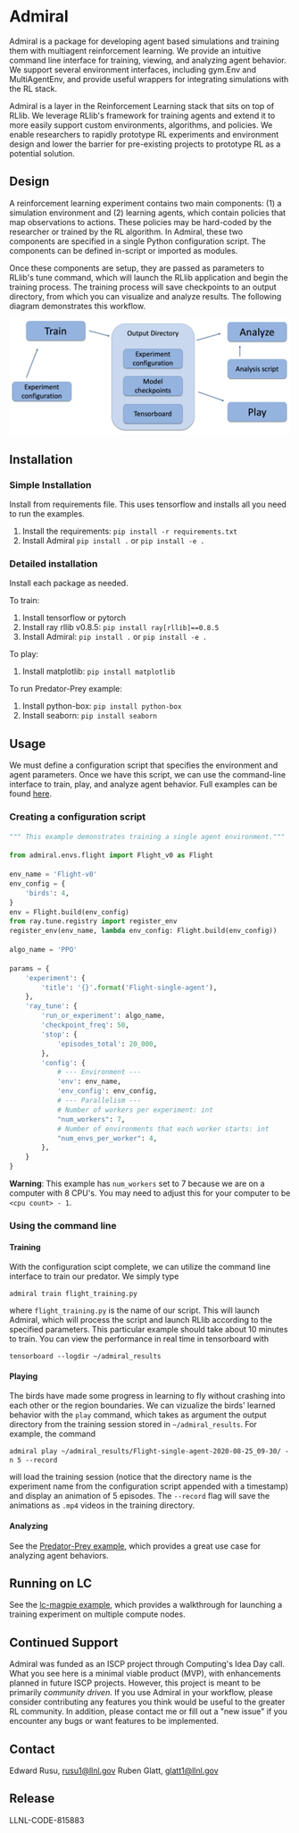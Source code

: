 # Admiral

Admiral is a package for developing agent based simulations and training them
with multiagent reinforcement learning. We provide an intuitive command line
interface for training, viewing, and analyzing agent behavior. We support
several environment interfaces, including gym.Env and MultiAgentEnv, and provide
useful wrappers for integrating simulations with the RL stack.

Admiral is a layer in the Reinforcement Learning stack that sits on top of RLlib.
We leverage RLlib's framework for training agents and extend it to more easily
support custom environments, algorithms, and policies. We enable researchers to
rapidly prototype RL experiments and environment design and lower the barrier
for pre-existing projects to prototype RL as a potential solution.

## Design
A reinforcement learning experiment contains two main components: (1) a simulation
environment and (2) learning agents, which contain policies that map observations
to actions. These policies may be hard-coded by the researcher or trained
by the RL algorithm. In Admiral, these two components are specified in a single
Python configuration script. The components can be defined in-script or imported
as modules.

Once these components are setup, they are passed as parameters to RLlib's
tune command, which will launch the RLlib application and begin the training
process. The training process will save checkpoints to an output directory,
from which you can visualize and analyze results. The following diagram
demonstrates this workflow.

![Workflow](.images/workflow.png)


## Installation

### Simple Installation
Install from requirements file. This uses tensorflow and installs all you need
to run the examples.
1. Install the requirements: `pip install -r requirements.txt`
1. Install Admiral `pip install .` or `pip install -e .`


### Detailed installation
Install each package as needed.

To train:
1. Install tensorflow or pytorch
1. Install ray rllib v0.8.5: `pip install ray[rllib]==0.8.5`
1. Install Admiral: `pip install .` or `pip install -e .`

To play:
1. Install matplotlib: `pip install matplotlib`

To run Predator-Prey example:
1. Install python-box: `pip install python-box`
1. Install seaborn: `pip install seaborn`


## Usage

We must define a configuration script that specifies the environment and agent
parameters. Once we have this script, we can use the command-line interface
to train, play, and analyze agent behavior. Full examples can be found
[here](examples/).

### Creating a configuration script

```python
""" This example demonstrates training a single agent environment."""

from admiral.envs.flight import Flight_v0 as Flight

env_name = 'Flight-v0'
env_config = {
    'birds': 4,
}
env = Flight.build(env_config)
from ray.tune.registry import register_env
register_env(env_name, lambda env_config: Flight.build(env_config))

algo_name = 'PPO'

params = {
    'experiment': {
        'title': '{}'.format('Flight-single-agent'),
    },
    'ray_tune': {
        'run_or_experiment': algo_name,
        'checkpoint_freq': 50,
        'stop': {
            'episodes_total': 20_000,
        },
        'config': {
            # --- Environment ---
            'env': env_name,
            'env_config': env_config,
            # --- Parallelism ---
            # Number of workers per experiment: int
            "num_workers": 7,
            # Number of environments that each worker starts: int
            "num_envs_per_worker": 4,
        },
    }
}
```

**Warning**: This example has `num_workers` set to 7 because we are on a computer
with 8 CPU's. You may need to adjust this for your computer to be `<cpu count> - 1`.

### Using the command line 

#### Training

With the configuration scipt complete, we can utilize the command line interface
to train our predator. We simply type

```
admiral train flight_training.py
```
where `flight_training.py` is the name of our script. This will launch
Admiral, which will process the script and launch RLlib according to the
specified parameters. This particular example should take about 10 minutes to
train. You can view the performance in real time in tensorboard with
```
tensorboard --logdir ~/admiral_results
```

#### Playing
The birds have made some progress in learning to fly without crashing into each
other or the region boundaries. We can vizualize the birds' learned behavior with
the `play` command, which takes as argument the output directory
from the training session stored in `~/admiral_results`. For example, the command

```
admiral play ~/admiral_results/Flight-single-agent-2020-08-25_09-30/ -n 5 --record
```

will load the training session (notice that the directory name is the experiment
name from the configuration script appended with a timestamp) and display an animation
of 5 episodes. The `--record` flag will save the animations as `.mp4` videos in
the training directory.

#### Analyzing

See the [Predator-Prey example](examples/predator_prey), which provides a great use case
for analyzing agent behaviors.

## Running on LC
See the [lc-magpie example](examples/lc-magpie/), which provides a walkthrough
for launching a training experiment on multiple compute nodes.

## Continued Support

Admiral was funded as an ISCP project through Computing's Idea Day call. What you
see here is a minimal viable product (MVP), with enhancements planned in future
ISCP projects. However, this project is meant to be primarily *community driven*.
If you use Admiral in your workflow, please consider contributing any features
you think would be useful to the greater RL community. In addition, please contact
me or fill out a "new issue" if you encounter any bugs or want features to be
implemented.

## Contact

Edward Rusu, rusu1@llnl.gov
Ruben Glatt, glatt1@llnl.gov

## Release

LLNL-CODE-815883

